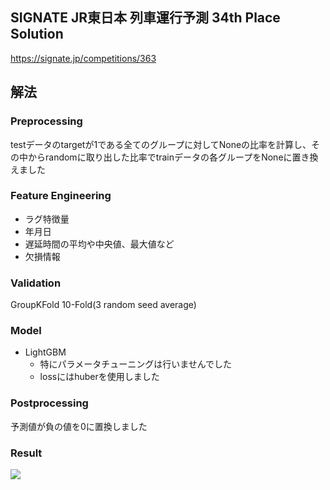 ## SIGNATE JR東日本 列車運行予測 34th Place Solution
https://signate.jp/competitions/363
## 解法
### Preprocessing
testデータのtargetが1である全てのグループに対してNoneの比率を計算し、その中からrandomに取り出した比率でtrainデータの各グループをNoneに置き換えました

###  Feature Engineering
- ラグ特徴量
- 年月日
- 遅延時間の平均や中央値、最大値など
- 欠損情報

### Validation
GroupKFold 10-Fold(3 random seed average)

### Model
- LightGBM
	- 特にパラメータチューニングは行いませんでした
	- lossにはhuberを使用しました

### Postprocessing
予測値が負の値を0に置換しました
### Result
![](https://user-images.githubusercontent.com/63792861/105370202-acb5e500-5c46-11eb-9902-e5853564ef05.png)
